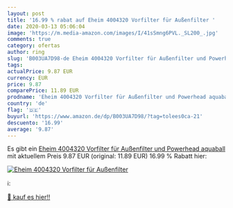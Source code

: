 ```yaml
---
layout: post
title: '16.99 % rabat auf Eheim 4004320 Vorfilter für Außenfilter '
date: 2020-03-13 05:06:04
image: 'https://m.media-amazon.com/images/I/41sSmng6PVL._SL200_.jpg'
comments: true
category: ofertas
author: ring
slug: 'B003UA7D98-de Eheim 4004320 Vorfilter für Außenfilter und Powerhead...'
tags: 
actualPrice: 9.87 EUR
currency: EUR
price: 9.87
comparePrice: 11.89 EUR
prodname: 'Eheim 4004320 Vorfilter für Außenfilter und Powerhead aquaball'
country: 'de'
flag: '🇩🇪'
buyurl: 'https://www.amazon.de/dp/B003UA7D98/?tag=tolees0ca-21'
descuento: '16.99'
average: '9.87'
---
```


Es gibt ein [Eheim 4004320 Vorfilter für Außenfilter und Powerhead aquaball](https://www.amazon.de/dp/B003UA7D98/?tag=tolees0ca-21) mit aktuellem Preis 9.87 EUR (original: 11.89 EUR) 16.99 % Rabatt hier:

[![Eheim 4004320 Vorfilter für Außenfilter ](https://m.media-amazon.com/images/I/41sSmng6PVL._SL200_.jpg)](https://www.amazon.de/dp/B003UA7D98/?tag=tolees0ca-21)

ℹ️:


[🛒 kauf es hier!!](https://www.amazon.de/dp/B003UA7D98/?tag=tolees0ca-21)
